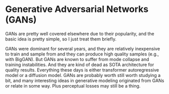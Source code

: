 # Generative Adversarial Networks (GANs)

GANs are pretty well covered elsewhere due to their popularity, and the basic idea is pretty simple, so I just treat them briefly.

GANs were dominant for several years, and they are relatively inexpensive to train and sample from and they can produce high quality samples (e.g., with BigGAN).
But GANs are known to suffer from mode collapse and training instabilities.
And they are kind of dead as SOTA architecture for quality results. Everything these days is either transformer autoregressive model or a diffusion model.
GANs are probably worth still worth studying a bit, and many interesting ideas in generative modeling originated from GANs or relate in some way.
Plus perceptual losses may still be a thing.

<!--
# TODO: cover gans a bit more
-->